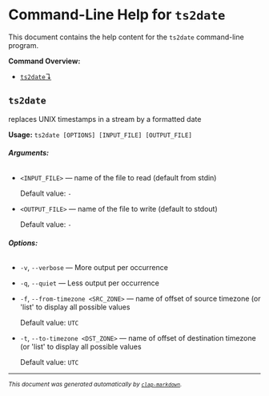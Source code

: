 # Command-Line Help for `ts2date`

This document contains the help content for the `ts2date` command-line program.

**Command Overview:**

* [`ts2date`↴](#ts2date)

## `ts2date`

replaces UNIX timestamps in a stream by a formatted date

**Usage:** `ts2date [OPTIONS] [INPUT_FILE] [OUTPUT_FILE]`

###### **Arguments:**

* `<INPUT_FILE>` — name of the file to read (default from stdin)

  Default value: `-`
* `<OUTPUT_FILE>` — name of the file to write (default to stdout)

  Default value: `-`

###### **Options:**

* `-v`, `--verbose` — More output per occurrence
* `-q`, `--quiet` — Less output per occurrence
* `-f`, `--from-timezone <SRC_ZONE>` — name of offset of source timezone (or 'list' to display all possible values

  Default value: `UTC`
* `-t`, `--to-timezone <DST_ZONE>` — name of offset of destination timezone (or 'list' to display all possible values

  Default value: `UTC`



<hr/>

<small><i>
    This document was generated automatically by
    <a href="https://crates.io/crates/clap-markdown"><code>clap-markdown</code></a>.
</i></small>

